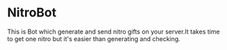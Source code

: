 # NitroBot
This is Bot which generate and send nitro gifts on your server.It takes time to get one nitro but it's easier than generating and checking.
